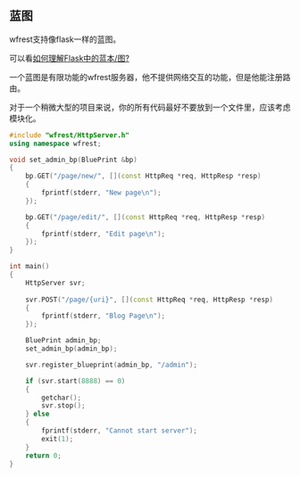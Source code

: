 ## 蓝图

wfrest支持像flask一样的蓝图。

可以看[如何理解Flask中的蓝本/图?](https://www.zhihu.com/question/31748237)

一个蓝图是有限功能的wfrest服务器，他不提供网络交互的功能，但是他能注册路由。

对于一个稍微大型的项目来说，你的所有代码最好不要放到一个文件里，应该考虑模块化。

```cpp
#include "wfrest/HttpServer.h"
using namespace wfrest;

void set_admin_bp(BluePrint &bp)
{
    bp.GET("/page/new/", [](const HttpReq *req, HttpResp *resp)
    {
        fprintf(stderr, "New page\n");
    });

    bp.GET("/page/edit/", [](const HttpReq *req, HttpResp *resp)
    {
        fprintf(stderr, "Edit page\n");
    });
}

int main()
{
    HttpServer svr;
    
    svr.POST("/page/{uri}", [](const HttpReq *req, HttpResp *resp)
    {
        fprintf(stderr, "Blog Page\n");
    });

    BluePrint admin_bp;
    set_admin_bp(admin_bp);

    svr.register_blueprint(admin_bp, "/admin");

    if (svr.start(8888) == 0)
    {
        getchar();
        svr.stop();
    } else
    {
        fprintf(stderr, "Cannot start server");
        exit(1);
    }
    return 0;
}
```